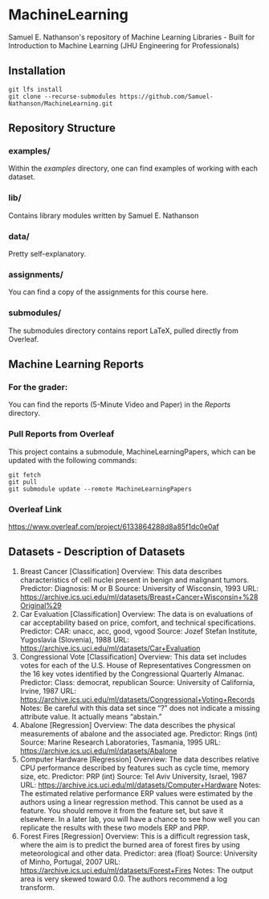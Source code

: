 # MachineLearning
Samuel E. Nathanson's repository of Machine Learning Libraries - Built for Introduction to Machine Learning (JHU Engineering for Professionals)

## Installation
```
git lfs install
git clone --recurse-submodules https://github.com/Samuel-Nathanson/MachineLearning.git
```

## Repository Structure

### examples/
Within the _examples_ directory, one can find examples of working with each dataset.

### lib/
Contains library modules written by Samuel E. Nathanson

### data/
Pretty self-explanatory. 

### assignments/
You can find a copy of the assignments for this course here.

### submodules/
The submodules directory contains report LaTeX, pulled directly from Overleaf.

## Machine Learning Reports

### For the grader:
You can find the reports (5-Minute Video and Paper) in the _Reports_ directory.

### Pull Reports from Overleaf
This project contains a submodule, MachineLearningPapers, which can be updated with the following commands:
```
git fetch 
git pull
git submodule update --remote MachineLearningPapers
```

### Overleaf Link 
https://www.overleaf.com/project/6133864288d8a85f1dc0e0af

## Datasets - Description of Datasets
1. Breast Cancer [Classification]
Overview: This data describes characteristics of cell nuclei present in benign and malignant tumors.
Predictor: Diagnosis: M or B
Source: University of Wisconsin, 1993
URL: https://archive.ics.uci.edu/ml/datasets/Breast+Cancer+Wisconsin+%28Original%29
2. Car Evaluation [Classification]
Overview: The data is on evaluations of car acceptability based on price, comfort, and technical
specifications.
Predictor: CAR: unacc, acc, good, vgood
Source: Jozef Stefan Institute, Yugoslavia (Slovenia), 1988
URL: https://archive.ics.uci.edu/ml/datasets/Car+Evaluation
3. Congressional Vote [Classification]
Overview: This data set includes votes for each of the U.S. House of Representatives Congressmen
on the 16 key votes identified by the Congressional Quarterly Almanac.
Predictor: Class: democrat, republican
Source: University of California, Irvine, 1987
URL: https://archive.ics.uci.edu/ml/datasets/Congressional+Voting+Records
Notes: Be careful with this data set since “?” does not indicate a missing attribute value. It actually
means “abstain.”
4. Abalone [Regression]
Overview: The data describes the physical measurements of abalone and the associated age.
Predictor: Rings (int)
Source: Marine Research Laboratories, Tasmania, 1995
URL: https://archive.ics.uci.edu/ml/datasets/Abalone
5. Computer Hardware [Regression]
Overview: The data describes relative CPU performance described by features such as cycle time,
memory size, etc.
Predictor: PRP (int)
Source: Tel Aviv University, Israel, 1987
URL: https://archive.ics.uci.edu/ml/datasets/Computer+Hardware
Notes: The estimated relative performance ERP values were estimated by the authors using a linear
regression method. This cannot be used as a feature. You should remove it from the feature
set, but save it elsewhere. In a later lab, you will have a chance to see how well you can replicate
the results with these two models ERP and PRP.
6. Forest Fires [Regression]
Overview: This is a difficult regression task, where the aim is to predict the burned area of forest
fires by using meteorological and other data.
Predictor: area (float)
Source: University of Minho, Portugal, 2007
URL: https://archive.ics.uci.edu/ml/datasets/Forest+Fires
Notes: The output area is very skewed toward 0.0. The authors recommend a log transform.
